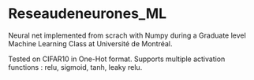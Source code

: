 # Reseaudeneurones_ML

Neural net implemented from scrach with Numpy during a Graduate level Machine Learning Class at Université de Montréal. 

Tested on CIFAR10 in One-Hot format. 
Supports multiple activation functions : relu, sigmoid, tanh, leaky relu. 
